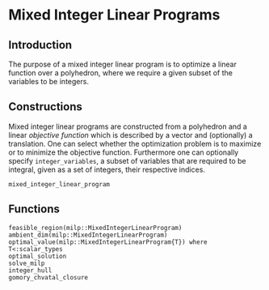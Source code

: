 # Mixed Integer Linear Programs


## Introduction

The purpose of a mixed integer linear program is to optimize a linear function
over a polyhedron, where we require a given subset of the variables to be
integers.



## Constructions

Mixed integer linear programs are constructed from a polyhedron and a linear
*objective function* which is described by a vector and (optionally) a
translation. One can select whether the optimization problem is to maximize or
to minimize the objective function. Furthermore one can optionally specify
`integer_variables`, a subset of variables that are required to be integral,
given as a set of integers, their respective indices.

```@docs
mixed_integer_linear_program
```

## Functions
```@docs
feasible_region(milp::MixedIntegerLinearProgram)
ambient_dim(milp::MixedIntegerLinearProgram)
optimal_value(milp::MixedIntegerLinearProgram{T}) where T<:scalar_types
optimal_solution
solve_milp
integer_hull
gomory_chvatal_closure
```

